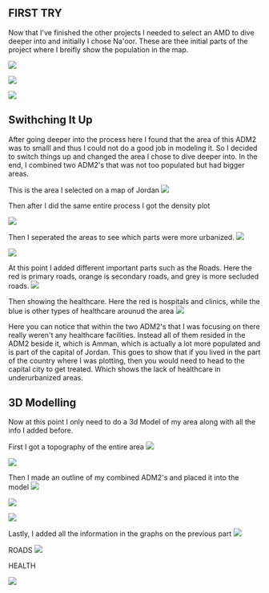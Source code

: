 ## FIRST TRY
Now that I've finished the other projects I needed to select an AMD to dive deeper into and initially I chose Na'oor. These are thee initial parts of the project where I breifly show the population in the map.

![](firsttry(1).PNG)

![](firsttry(2).PNG)

![](firsttry(3).PNG)

## Swithching It Up
After going deeper into the process here I found that the area of this ADM2 was to smalll and thus I could not do a good job in modeling it. So I decided to switch things up and changed the area I chose to dive deeper into. In the end, I combined two ADM2's that was not too populated but had bigger areas. 

This is the area I selected on a map of Jordan 
![](6(1).PNG)

Then after I did the same entire process I got the density plot

![](6(2).PNG)

Then I seperated the areas to see which parts were more urbanized. 
![](6(3).PNG)

![](6(4).PNG)

At this point I added different important parts such as the Roads. Here the red is primary roads, orange is secondary roads, and grey is more secluded roads.
![](6(5).PNG)

Then showing the healthcare. Here the red is hospitals and clinics, while the blue is other types of healthcare arounud the area
![](6(6).PNG)

Here you can notice that within the two ADM2's that I was focusing on there really weren't any healthcare facilities. Instead all of them resided in the ADM2 beside it, which is Amman, which is actually a lot more populated and is part of the capital of Jordan. This goes to show that if you lived in the part of the country where I was plotting, then you would need to head to the capital city to get treated. Which shows the lack of healthcare in underurbanized areas.  

## 3D Modelling 
Now at this point I only need to do a 3d Model of my area along with all the info I added before.

First I got a topography of the entire area
![](6(7).PNG)

![](6(8).PNG)

Then I made an outline of my combined ADM2's and placed it into the model
![](6(9).PNG)

![](6(10).PNG)

![](6(11).PNG)

Lastly, I added all the information in the graphs on the previous part
![](6(12).PNG)

ROADS
![](6(13).PNG)

HEALTH

![](6(14).PNG)







